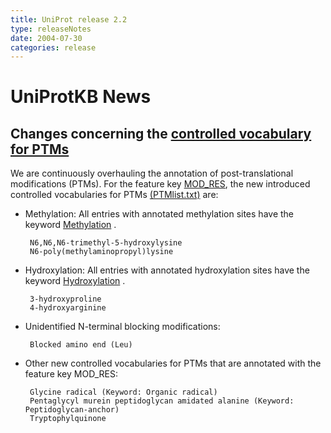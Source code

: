```yaml
---
title: UniProt release 2.2
type: releaseNotes
date: 2004-07-30
categories: release
---
```


# UniProtKB News

## Changes concerning the [controlled vocabulary for PTMs](https://ftp.uniprot.org/pub/databases/uniprot/current_release/knowledgebase/complete/docs/ptmlist)

We are continuously overhauling the annotation of post-translational modifications (PTMs). For the feature key [MOD\_RES](https://www.uniprot.org/manual/mod_res), the new introduced controlled vocabularies for PTMs [(PTMlist.txt)](https://ftp.uniprot.org/pub/databases/uniprot/current_release/knowledgebase/complete/docs/ptmlist) are:

-   Methylation: All entries with annotated methylation sites have the keyword [Methylation](https://www.uniprot.org/keywords/KW-0488) .

         N6,N6,N6-trimethyl-5-hydroxylysine
         N6-poly(methylaminopropyl)lysine

-   Hydroxylation: All entries with annotated hydroxylation sites have the keyword [Hydroxylation](https://www.uniprot.org/keywords/KW-0379) .

         3-hydroxyproline
         4-hydroxyarginine

-   Unidentified N-terminal blocking modifications:

         Blocked amino end (Leu)

-   Other new controlled vocabularies for PTMs that are annotated with the feature key MOD\_RES:

         Glycine radical (Keyword: Organic radical)
         Pentaglycyl murein peptidoglycan amidated alanine (Keyword: Peptidoglycan-anchor)
         Tryptophylquinone
